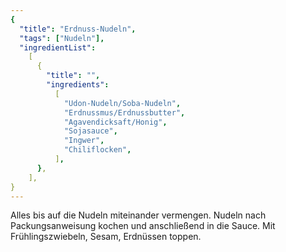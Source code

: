 ```yaml
---
{
  "title": "Erdnuss-Nudeln",
  "tags": ["Nudeln"],
  "ingredientList":
    [
      {
        "title": "",
        "ingredients":
          [
            "Udon-Nudeln/Soba-Nudeln",
            "Erdnussmus/Erdnussbutter",
            "Agavendicksaft/Honig",
            "Sojasauce",
            "Ingwer",
            "Chiliflocken",
          ],
      },
    ],
}
---
```


Alles bis auf die Nudeln miteinander vermengen. Nudeln nach Packungsanweisung kochen und anschließend in die Sauce. Mit Frühlingszwiebeln, Sesam, Erdnüssen toppen.
